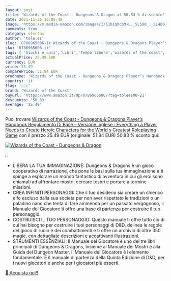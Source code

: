 ```yaml
---
layout: post
title: 'Wizards of the Coast - Dungeons & Dragon al 50.83 % di sconto'
date: 2021-11-26 10:05:48
image: 'https://m.media-amazon.com/images/I/51b1qXcbM+L._SL500_._SL400_.jpg'
comments: true
category: ofertas
author: 'tole.es'
slug: '0786965606-it Wizards of the Coast - Dungeons & Dragons Player’s...'
sku: '0786965606-it'
tags: [ 'Giochi e quiz','Libri','Tempo libero','wizards of the coast', ]
actualPrice: 25.49 EUR
currency: EUR
price: 25.49
comparePrice: 51.84 EUR
prodname: 'Wizards of the Coast - Dungeons & Dragons Player’s Handbook  Regolamento Di Base – Versione Inglese : Everything a Player Needs to Create Heroic Characters for the World s Greatest Roleplaying Game'
country: 'it'
flag: '🇮🇹'
brand: 'Wizards of the Coast'
buyurl: 'https://www.amazon.it/dp/0786965606/?tag=tolees00-21'
descuento: '50.83'
average: '25.49'
---
```


Puoi trovare [Wizards of the Coast - Dungeons & Dragons Player’s Handbook  Regolamento Di Base – Versione Inglese : Everything a Player Needs to Create Heroic Characters for the World s Greatest Roleplaying Game](https://www.amazon.it/dp/0786965606/?tag=tolees00-21) con il prezzo 25.49 EUR (originale: 51.84 EUR) 50.83 % sconto qui:

[![Wizards of the Coast - Dungeons & Dragon](https://m.media-amazon.com/images/I/51b1qXcbM+L._SL500_._SL400_.jpg)](https://www.amazon.it/dp/0786965606/?tag=tolees00-21)

ℹ️:

- LIBERA LA TUA IMMAGINAZIONE: Dungeons & Dragons è un gioco cooperativo di narrazione, che pone le basi sulla tua immaginazione e ti spinge a esplorare un mondo fantastico di avventura in cui gli eroi sono chiamati ad affrontare mostri, cercare tesori e portare a termine missioni.
- CREA INFINITI PERSONAGGI: Che il tuo desiderio sia creare un chierico elfo escluso dalla sua società per non aver rispettato le tradizioni o un paladino nano che tenta di fare ammenda per un passato vergognoso, il Manuale del Giocatore ti offre una base di partenza per costruire il tuo personaggio.
- COSTRUISCI IL TUO PERSONAGGIO: Questo manuale ti offre tutto ciò di cui hai bisogno per costruire i tuoi personaggi di D&D, delinea le regole del gioco di ruolo e dei combattimenti e ti offre un archivio di oltre 350 magie, con dettagliate descrizioni e accattivanti illustrazioni.
- STRUMENTI ESSENZIALI: Il Manuale del Giocatore è uno dei tre libri principali di Dungeons & Dragons, insieme al Manuale dei Mostri e alla Guida del Dungeon Master. Il Manuale del Giocatore è l’elemento fondamentale. È il manuale di partenza della Quinta Edizione di D&D, per i nuovi giocatori e anche per i giocatori più esperti.

[🛒 Acquista qui!!](https://www.amazon.it/dp/0786965606/?tag=tolees00-21)
